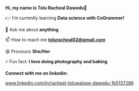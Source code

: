 **Hi, my name is Tolu Racheal Dawodu👋**

:point_right: I’m currently learning **Data science with CoGrammer!**

💬 Ask me about **anything**

📫 How to reach me **toluracheal02@gmail.com**

😄 Pronouns **She/Her**

⚡ Fun fact: **I love doing photography and baking**


**Connect with me on linkedin:**

www.linkedin.com/in/racheal-toluwalope-dawodu-1b5137286 

